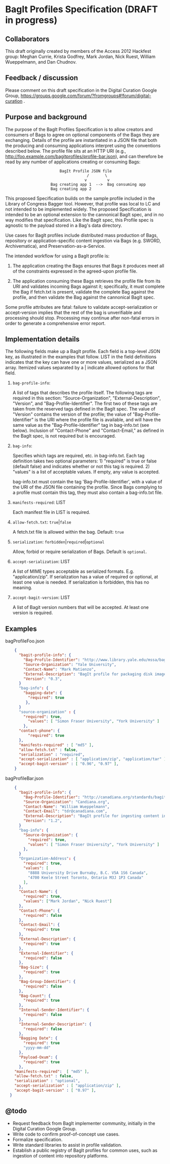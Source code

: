 BagIt Profiles Specification (DRAFT in progress)
===

Collaborators
---
This draft originally created by members of the Access 2012 Hackfest group: Meghan Currie, Krista Godfrey, Mark Jordan, Nick Ruest, William Wueppelmann, and Dan Chudnov.

Feedback / discussion
---

Please comment on this draft specification in the Digital Curation Google Group, https://groups.google.com/forum/?fromgroups#!forum/digital-curation .

Purpose and background
---

The purpose of the BagIt Profiles Specification is to allow creators and consumers of Bags to agree on optional components of the Bags they are exchanging. Details of the profile are instantiated in a JSON file that both the producing and consuming applications interpret using the conventions described below. The profile file sits at an HTTP URI (e.g., http://foo.example.com/bagitprofiles/profile-bar.json), and can therefore be read by any number of applications creating or consuming Bags:

	                        BagIt Profile JSON file
                                        /       \
                                       v         v
                        Bag creating app 1  -->  Bag consuming app
                        Bag creating app 2


This proposed Specification builds on the sample profile included in the Library of Congress Bagger tool. However, that profile was local to LC and not intended to be implemented widely. The proposed Specification is intended to be an optional extension to the cannonical BagIt spec, and in no way modifies that specification. Like the BagIt spec, this Profile spec is agnostic to the payload stored in a Bag's data directory.

Use cases for BagIt profiles include distributed mass production of Bags, repository or application-specific content ingestion via Bags (e.g. SWORD, Archivematica), and Preservation-as-a-Service.

The intended workflow for using a BagIt profile is: 

1. The application creating the Bags ensures that Bags it produces meet all of the constraints expressed in the agreed-upon profile file.

2. The application consuming these Bags retrieves the profile file from its URI and validates incoming Bags against it; specifically, it must complete the Bag if fetch.txt is present, validate the complete Bag against the profile, and then validate the Bag against the cannonical BagIt spec. 

Some profile attributes are fatal: failure to validate accept-serialization or accept-version implies that the rest of the bag is unverifiable and processing should stop. Processing may continue after non-fatal errors in order to generate a comprehensive error report.

Implementation details
---

The following fields make up a BagIt profile. Each field is a top-level JSON key, as illustrated in the examples that follow. LIST in the field definitions indicates that the key can have one or more values, serialized as a JSON array. Itemized values separated by a | indicate allowed options for that field.

1. `bag-profile-info`:

	A list of tags that describes the profile itself. The following tags are required in this section: "Source-Organization", "External-Description", "Version", and "Bag-Profile-Identifier". The first two of these tags are taken from the reserved tags defined in the BagIt spec. The value of "Version" contains the version of the profile; the value of "Bag-Profile-Identifier" is the URI where the profile file is available, and will have the same value as the "Bag-Profile-Identifier" tag in bag-info.txt (see below). Inclusion of "Contact-Phone" and "Contact-Email," as defined in the BagIt spec, is not required but is encouraged.

2. `bag-info`:

	Specifies which tags are required, etc. in bag-info.txt. Each tag definition takes two optional parameters: 1) "required" is true or false (default false) and indicates whether or not this tag is required. 2) "values" is a list of acceptable values. If empty, any value is accepted.

	bag-info.txt must contain the tag 'Bag-Profile-Identifier', with a value of the URI of the JSON file containing the profile. Since Bags complying to a profile must contain this tag, they must also contain a bag-info.txt file.


3. `manifests-required`: LIST

	Each manifest file in LIST is required.

4. `allow-fetch.txt`: `true`|`false`

	A fetch.txt file is allowed within the bag. Default: `true`

5. `serialization`: `forbidden`|`required`|`optional`

	Allow, forbid or require serialization of Bags. Default is `optional`.

6. `accept-serialization`: LIST

	A list of MIME types acceptable as serialized formats. E.g. "application/zip". If serialization has a value of required or optional, at least one value is needed. If serialization is forbidden, this has no meaning.

7. `accept-bagit-version`: LIST

	A list of Bagit version numbers that will be accepted. At least one version is required.

Examples
---

bagProfileFoo.json

```json
    {
      "bagit-profile-info": {
        "Bag-Profile-Identifier": "http://www.library.yale.edu/mssa/bagitprofiles/disk_images.json",
        "Source-Organization": "Yale University",
        "Contact-Name": "Mark Matienzo",
        "External-Description": "BagIt profile for packaging disk images",
        "Version": "0.3",
      }
      "bag-info": {
        "bagging-date": {
          "required": true
         },
      }
      "source-organization" : {
        "required": true,
          "values": [ "Simon Fraser University", "York University" ]
        },
      "contact-phone": {
          "required": true
      },
      "manifests-required" : [ "md5" ],
      "allow-fetch.txt" : false,
      "serialization" : "required",
      "accept-serialization" : [ "application/zip", "application/tar" ],
      "accept-bagit-version" : [ "0.96", "0.97" ],
    }
```

bagProfileBar.json

```json
    {
      "bagit-profile-info": {
        "Bag-Profile-Identifier": "http://canadiana.org/standards/bagit/tdr_ingest.json",
        "Source-Organization": "Candiana.org",
        "Contact-Name": "William Wueppelmann",
        "Contact-Email": "tdr@canadiana.com",
        "External-Description": "BagIt profile for ingesting content into the C.O. TDR loading dock.",
        "Version": "1.2",
      }
      "bag-info": {
        "Source-Organization": {
          "required": true,
          "values": [ "Simon Fraser University", "York University" ]
        },
      }
      "Organization-Address": {
        "required": true,
        "values": [
          "8888 University Drive Burnaby, B.C. V5A 1S6 Canada",
          "4700 Keele Street Toronto, Ontario M3J 1P3 Canada"
        ],
      },
      "Contact-Name": {
        "required": true,
        "values": ["Mark Jordan", "Nick Ruest"]
      },
      "Contact-Phone": {
        "required": false
      },
      "Contact-Email": {
        "required": true
      },
      "External-Description": {
        "required": true
      },
      "External-Identifier": {
        "required": false
      },
      "Bag-Size": {
        "required": true
      },
      "Bag-Group-Identifier": {
        "required": false
      },
      "Bag-Count": {
        "required": true
      },
      "Internal-Sender-Identifier": {
        "required": false
      },
      "Internal-Sender-Description": {
        "required": false
      },
      "Bagging Date": {
        "required": true
        "yyyy-mm-dd"
      },
      "Payload-Oxum": {
        "required": true
      },
    "manifests-required":  [ "md5" ],
    "allow-fetch.txt" : false,
    "serialization" : "optional",
    "accept-serialization" : [ "application/zip" ],
    "accept-bagit-version" : [ "0.97" ],
  }
```

@todo
---

* Request feedback from BagIt implementer community, initially in the Digital Curation Google Group.
* Write code to confirm proof-of-concept use cases.
* Formalize specification.
* Write standard libraries to assist in profile validation.
* Establish a public registry of BagIt profiles for common uses, such as ingestion of content into repository platforms.
